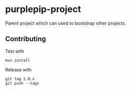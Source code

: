# purplepip-project

Parent project which can used to bootstrap other projects.

## Contributing

Test with

    mvn install

Release with

    git tag 1.0.x
    git push --tags
